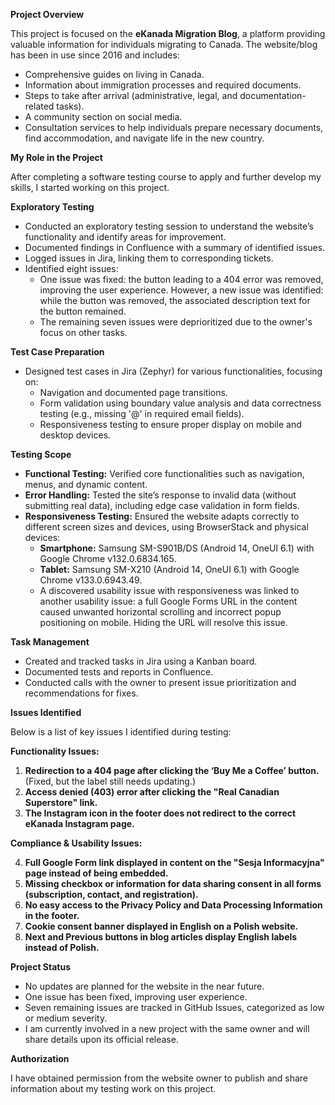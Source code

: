 **Project Overview**

This project is focused on the **eKanada Migration Blog**, a platform providing valuable information for individuals migrating to Canada. The website/blog has been in use since 2016 and includes:

- Comprehensive guides on living in Canada.
- Information about immigration processes and required documents.
- Steps to take after arrival (administrative, legal, and documentation-related tasks).
- A community section on social media.
- Consultation services to help individuals prepare necessary documents, find accommodation, and navigate life in the new country.

**My Role in the Project**

After completing a software testing course to apply and further develop my skills, I started working on this project.

**Exploratory Testing**

- Conducted an exploratory testing session to understand the website’s functionality and identify areas for improvement.
- Documented findings in Confluence with a summary of identified issues.
- Logged issues in Jira, linking them to corresponding tickets.
- Identified eight issues:
  - One issue was fixed: the button leading to a 404 error was removed, improving the user experience. However, a new issue was identified: while the button was removed, the associated description text for the button remained.
  - The remaining seven issues were deprioritized due to the owner's focus on other tasks.

**Test Case Preparation**

- Designed test cases in Jira (Zephyr) for various functionalities, focusing on:
  - Navigation and documented page transitions.
  - Form validation using boundary value analysis and data correctness testing (e.g., missing '@' in required email fields).
  - Responsiveness testing to ensure proper display on mobile and desktop devices.

**Testing Scope**

- **Functional Testing:** Verified core functionalities such as navigation, menus, and dynamic content.
- **Error Handling:** Tested the site’s response to invalid data (without submitting real data), including edge case validation in form fields.
- **Responsiveness Testing:** Ensured the website adapts correctly to different screen sizes and devices, using BrowserStack and physical devices:
  - **Smartphone:** Samsung SM-S901B/DS (Android 14, OneUI 6.1) with Google Chrome v132.0.6834.165.
  - **Tablet:** Samsung SM-X210 (Android 14, OneUI 6.1) with Google Chrome v133.0.6943.49.
  - A discovered usability issue with responsiveness was linked to another usability issue: a full Google Forms URL in the content caused unwanted horizontal scrolling and incorrect popup positioning on mobile. Hiding the URL will resolve this issue.

**Task Management**

- Created and tracked tasks in Jira using a Kanban board.
- Documented tests and reports in Confluence.
- Conducted calls with the owner to present issue prioritization and recommendations for fixes.

**Issues Identified**

Below is a list of key issues I identified during testing:

**Functionality Issues:**

1. **Redirection to a 404 page after clicking the ‘Buy Me a Coffee’ button.** (Fixed, but the label still needs updating.)
2. **Access denied (403) error after clicking the "Real Canadian Superstore" link.**
3. **The Instagram icon in the footer does not redirect to the correct eKanada Instagram page.**

**Compliance & Usability Issues:**

4. **Full Google Form link displayed in content on the "Sesja Informacyjna" page instead of being embedded.**
5. **Missing checkbox or information for data sharing consent in all forms (subscription, contact, and registration).**
6. **No easy access to the Privacy Policy and Data Processing Information in the footer.**
7. **Cookie consent banner displayed in English on a Polish website.**
8. **Next and Previous buttons in blog articles display English labels instead of Polish.**

**Project Status**

- No updates are planned for the website in the near future.
- One issue has been fixed, improving user experience.
- Seven remaining issues are tracked in GitHub Issues, categorized as low or medium severity.
- I am currently involved in a new project with the same owner and will share details upon its official release.

**Authorization**

I have obtained permission from the website owner to publish and share information about my testing work on this project.
